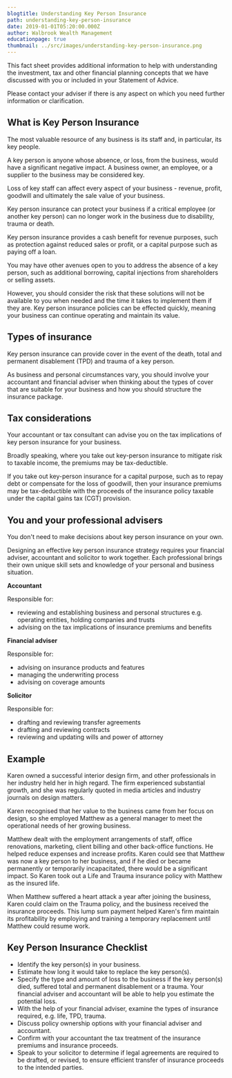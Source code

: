 ```yaml
---
blogtitle: Understanding Key Person Insurance
path: understanding-key-person-insurance
date: 2019-01-01T05:20:00.000Z
author: Walbrook Wealth Management
educationpage: true
thumbnail: ../src/images/understanding-key-person-insurance.png
---
```

This fact sheet provides additional information to help with understanding the investment, tax and other financial planning concepts that we have discussed with you or included in your Statement of Advice.

Please contact your adviser if there is any aspect on which you need further information or clarification.

## What is Key Person Insurance

The most valuable resource of any business is its staff and, in particular, its key people.

A key person is anyone whose absence, or loss, from the business, would have a significant negative impact. A business owner, an employee, or a supplier to the business may be considered key.

Loss of key staff can affect every aspect of your business - revenue, profit, goodwill and ultimately the sale value of your business.

Key person insurance can protect your business if a critical employee (or another key person) can no longer work in the business due to disability, trauma or death.

Key person insurance provides a cash benefit for revenue purposes, such as protection against reduced sales or profit, or a capital purpose such as paying off a loan.

You may have other avenues open to you to address the absence of a key person, such as additional borrowing, capital injections from shareholders or selling assets.

However, you should consider the risk that these solutions will not be available to you when needed and the time it takes to implement them if they are. Key person insurance policies can be effected quickly, meaning your business can continue operating and maintain its value.

## Types of insurance

Key person insurance can provide cover in the event of the death, total and permanent disablement (TPD) and trauma of a key person.

As business and personal circumstances vary, you should involve your accountant and financial adviser when thinking about the types of cover that are suitable for your business and how you should structure the insurance package.

## Tax considerations

Your accountant or tax consultant can advise you on the tax implications of key person insurance for your business.

Broadly speaking, where you take out key-person insurance to mitigate risk to taxable income, the premiums may be tax-deductible.

If you take out key-person insurance for a capital purpose, such as to repay debt or compensate for the loss of goodwill, then your insurance premiums may be tax-deductible with the proceeds of the insurance policy taxable under the capital gains tax (CGT) provision.

## You and your professional advisers

You don't need to make decisions about key person insurance on your own.

Designing an effective key person insurance strategy requires your financial adviser, accountant and solicitor to work together. Each professional brings their own unique skill sets and knowledge of your personal and business situation.

**Accountant**

Responsible for:

* reviewing and establishing business and personal structures e.g. operating entities, holding companies and trusts
* advising on the tax implications of insurance premiums and benefits

**Financial adviser**

Responsible for:

* advising on insurance products and features
* managing the underwriting process
* advising on coverage amounts

**Solicitor**

Responsible for:

* drafting and reviewing transfer agreements
* drafting and reviewing contracts
* reviewing and updating wills and power of attorney

## Example

Karen owned a successful interior design firm, and other professionals in her industry held her in high regard. The firm experienced substantial growth, and she was regularly quoted in media articles and industry journals on design matters.

Karen recognised that her value to the business came from her focus on design, so she employed Matthew as a general manager to meet the operational needs of her growing business.

Matthew dealt with the employment arrangements of staff, office renovations, marketing, client billing and other back-office functions. He helped reduce expenses and increase profits. Karen could see that Matthew was now a key person to her business, and if he died or became permanently or temporarily incapacitated, there would be a significant impact. So Karen took out a Life and Trauma insurance policy with Matthew as the insured life.

When Matthew suffered a heart attack a year after joining the business, Karen could claim on the Trauma policy, and the business received the insurance proceeds. This lump sum payment helped Karen's firm maintain its profitability by employing and training a temporary replacement until Matthew could resume work.

## Key Person Insurance Checklist

* Identify the key person(s) in your business.
* Estimate how long it would take to replace the key person(s).
* Specify the type and amount of loss to the business if the key person(s) died, suffered total and permanent disablement or a trauma. Your financial adviser and accountant will be able to help you estimate the potential loss.
* With the help of your financial adviser, examine the types of insurance required, e.g. life, TPD, trauma.
* Discuss policy ownership options with your financial adviser and accountant.
* Confirm with your accountant the tax treatment of the insurance premiums and insurance proceeds.
* Speak to your solicitor to determine if legal agreements are required to be drafted, or revised, to ensure efficient transfer of insurance proceeds to the intended parties.